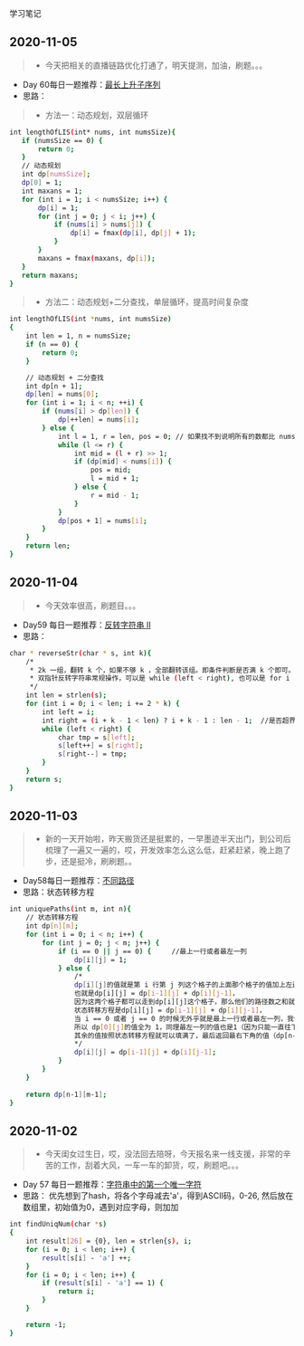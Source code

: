 学习笔记

## 2020-11-05

> - 今天把相关的直播链路优化打通了，明天提测，加油，刷题。。。
* Day 60每日一题推荐：[最长上升子序列](https://leetcode-cn.com/problems/longest-increasing-subsequence/)
* 思路：  
 > - 方法一：动态规划，双层循环
 ```bash
 int lengthOfLIS(int* nums, int numsSize){
    if (numsSize == 0) {
        return 0;
    }
    // 动态规划
    int dp[numsSize];
    dp[0] = 1;
    int maxans = 1;
    for (int i = 1; i < numsSize; i++) {
        dp[i] = 1;
        for (int j = 0; j < i; j++) {
            if (nums[i] > nums[j]) {
                dp[i] = fmax(dp[i], dp[j] + 1);
            }
        }
        maxans = fmax(maxans, dp[i]);
    }
    return maxans;
}
 ```
> - 方法二：动态规划+二分查找，单层循环，提高时间复杂度
```bash
int lengthOfLIS(int *nums, int numsSize)
{
    int len = 1, n = numsSize;
    if (n == 0) {
        return 0;
    }

    // 动态规划 + 二分查找
    int dp[n + 1];
    dp[len] = nums[0];
    for (int i = 1; i < n; ++i) {
        if (nums[i] > dp[len]) {
            dp[++len] = nums[i];
        } else {
            int l = 1, r = len, pos = 0; // 如果找不到说明所有的数都比 nums[i] 大，此时要更新 dp[1]，所以这里将 pos 设为 0
            while (l <= r) {
                int mid = (l + r) >> 1;
                if (dp[mid] < nums[i]) {
                    pos = mid;
                    l = mid + 1;
                } else {
                    r = mid - 1;
                }
            }
            dp[pos + 1] = nums[i];
        }
    }
    return len;
}
```

## 2020-11-04

> - 今天效率很高，刷题目。。。
* Day59 每日一题推荐：[反转字符串 II](https://leetcode-cn.com/problems/reverse-string-ii/)
* 思路：  
```bash
char * reverseStr(char * s, int k){
    /* 
     * 2k 一组，翻转 k 个，如果不够 k ，全部翻转该组。即条件判断是否满 k 个即可。
     * 双指针反转字符串常规操作，可以是 while (left < right), 也可以是 for i -> 一半 方式。
     */
    int len = strlen(s);
    for (int i = 0; i < len; i += 2 * k) {
        int left = i;
        int right = (i + k - 1 < len) ? i + k - 1 : len - 1;  //是否超界？
        while (left < right) {
            char tmp = s[left];
            s[left++] = s[right];
            s[right--] = tmp;
        }
    }
    return s;
}
```

## 2020-11-03

> - 新的一天开始啦，昨天搬货还是挺累的，一早墨迹半天出门，到公司后梳理了一遍又一遍的，哎，开发效率怎么这么低，赶紧赶紧，晚上跑了步，还是挺冷，刷刷题。。
* Day58每日一题推荐：[不同路径](https://leetcode-cn.com/problems/unique-paths/)  
* 思路：状态转移方程  
```bash
int uniquePaths(int m, int n){
    // 状态转移方程
    int dp[n][m];
    for (int i = 0; i < n; i++) {
        for (int j = 0; j < m; j++) {
            if (i == 0 || j == 0) {     //最上一行或者最左一列
                dp[i][j] = 1;
            } else {
                /*
                dp[i][j]的值就是第 i 行第 j 列这个格子的上面那个格子的值加上左边那个格子的值，
                也就是dp[i][j] = dp[i-1][j] + dp[i][j-1]，
                因为这两个格子都可以走到dp[i][j]这个格子，那么他们的路径数之和就是dp[i][j]的值。
                状态转移方程是dp[i][j] = dp[i-1][j] + dp[i][j-1]，
                当 i == 0 或者 j == 0 的时候无外乎就是最上一行或者最左一列，我们在最上一行的路径数只能是一条（因为只能一直往左走），
                所以 dp[0][j]的值全为 1，同理最左一列的值也是1（因为只能一直往下走），
                其余的值按照状态转移方程就可以填满了，最后返回最右下角的值（dp[n-1][m-1]）就可以了。
                */
                dp[i][j] = dp[i-1][j] + dp[i][j-1];
            }
        }
    }
    
    return dp[n-1][m-1];
}
```


## 2020-11-02

> - 今天闺女过生日，哎，没法回去陪呀，今天报名来一线支援，非常的辛苦的工作，刮着大风，一车一车的卸货，哎，刷题吧。。。
* Day 57 每日一题推荐：[字符串中的第一个唯一字符](https://leetcode-cn.com/problems/first-unique-character-in-a-string/)
* 思路： 优先想到了hash，将各个字母减去'a'，得到ASCII码，0-26, 然后放在数组里，初始值为0，遇到对应字母，则加加  
```bash
int findUniqNum(char *s)
{
    int result[26] = {0}, len = strlen{s), i;
    for (i = 0; i < len; i++) {
        result[s[i] - 'a'] ++;
    }
    for (i = 0; i < len; i++) {
        if (result[s[i] - 'a'] == 1) {
            return i;
        }
    }

    return -1;
}
```
